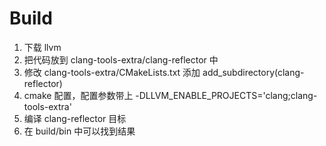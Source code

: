 # Build
1. 下载 llvm
2. 把代码放到 clang-tools-extra/clang-reflector 中
3. 修改 clang-tools-extra/CMakeLists.txt 添加 add_subdirectory(clang-reflector)
4. cmake 配置，配置参数带上 -DLLVM_ENABLE_PROJECTS='clang;clang-tools-extra'
5. 编译 clang-reflector 目标
6. 在 build/bin 中可以找到结果
